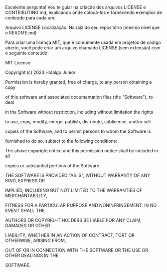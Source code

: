 Excelente pergunta! Vou te guiar na criação dos arquivos LICENSE e CONTRIBUTING.md, explicando onde colocá-los e fornecendo exemplos de conteúdo para cada um.

Arquivo LICENSE
Localização: Na raiz do seu repositório (mesmo nível que o README.md)

Para criar uma licença MIT, que é comumente usada em projetos de código aberto, você pode criar um arquivo chamado LICENSE (sem extensão) com o seguinte conteúdo:

MIT License

Copyright (c) 2023 Hidalgo Junior

Permission is hereby granted, free of charge, to any person obtaining a copy

of this software and associated documentation files (the "Software"), to deal

in the Software without restriction, including without limitation the rights

to use, copy, modify, merge, publish, distribute, sublicense, and/or sell

copies of the Software, and to permit persons to whom the Software is

furnished to do so, subject to the following conditions:

The above copyright notice and this permission notice shall be included in all

copies or substantial portions of the Software.

THE SOFTWARE IS PROVIDED "AS IS", WITHOUT WARRANTY OF ANY KIND, EXPRESS OR

IMPLIED, INCLUDING BUT NOT LIMITED TO THE WARRANTIES OF MERCHANTABILITY,

FITNESS FOR A PARTICULAR PURPOSE AND NONINFRINGEMENT. IN NO EVENT SHALL THE

AUTHORS OR COPYRIGHT HOLDERS BE LIABLE FOR ANY CLAIM, DAMAGES OR OTHER

LIABILITY, WHETHER IN AN ACTION OF CONTRACT, TORT OR OTHERWISE, ARISING FROM,

OUT OF OR IN CONNECTION WITH THE SOFTWARE OR THE USE OR OTHER DEALINGS IN THE

SOFTWARE.